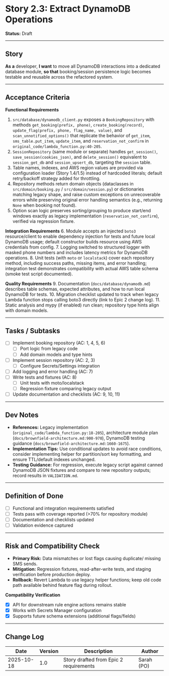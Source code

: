 # Story 2.3: Extract DynamoDB Operations

**Status:** Draft

---

## Story

**As a** developer,
**I want** to move all DynamoDB interactions into a dedicated database module,
**so that** booking/session persistence logic becomes testable and reusable across the refactored system.

---

## Acceptance Criteria

**Functional Requirements**
1. `src/database/dynamodb_client.py` exposes a `BookingRepository` with methods `get_booking(prefix, phone)`, `create_booking(record)`, `update_flag(prefix, phone, flag_name, value)`, and `scan_unnotified_options()` that replicate the behavior of `get_item`, `sms_table.put_item`, `update_item`, and `reservation_not_confirm` in `original_code/lambda_function.py:40-205`.
2. `SessionRepository` (same module or separate) handles `get_session()`, `save_session(cookies_json)`, and `delete_session()` equivalent to `session_get_db` and `session_upsert_db`, targeting the `session` table.
3. Table names, indexes, and AWS region values are provided via configuration loader (Story 1.4/1.5) instead of hardcoded literals; default retry/backoff strategy added for throttling.
4. Repository methods return domain objects (dataclasses in `src/domain/booking.py` / `src/domain/session.py`) or dictionaries matching legacy shape, and raise custom exceptions on unrecoverable errors while preserving original error handling semantics (e.g., returning `None` when booking not found).
5. Option scan logic preserves sorting/grouping to produce start/end windows exactly as legacy implementation (`reservation_not_confirm`), verified via regression fixture.

**Integration Requirements**
6. Module accepts an injected `boto3` resource/client to enable dependency injection for tests and future local DynamoDB usage; default constructor builds resource using AWS credentials from config.
7. Logging switched to structured logger with masked phone numbers and includes latency metrics for DynamoDB operations.
8. Unit tests (with `moto` or `localstack`) cover each repository method, including success paths, missing items, and error handling; integration test demonstrates compatibility with actual AWS table schema (smoke test script documented).

**Quality Requirements**
9. Documentation (`docs/database/dynamodb.md`) describes table schemas, expected attributes, and how to run local DynamoDB for tests.
10. Migration checklist updated to track when legacy Lambda function stops calling boto3 directly (link to Epic 2 change log).
11. Static analysis and mypy (if enabled) run clean; repository type hints align with domain models.

---

## Tasks / Subtasks

- [ ] Implement booking repository (AC: 1, 4, 5, 6)
  - [ ] Port logic from legacy code
  - [ ] Add domain models and type hints
- [ ] Implement session repository (AC: 2, 3)
  - [ ] Configure Secrets/Settings integration
- [ ] Add logging and error handling (AC: 7)
- [ ] Write tests and fixtures (AC: 8)
  - [ ] Unit tests with moto/localstack
  - [ ] Regression fixture comparing legacy output
- [ ] Update documentation and checklists (AC: 9, 10, 11)

---

## Dev Notes

- **References:** Legacy implementation (`original_code/lambda_function.py:18-205`), architecture module plan (`docs/brownfield-architecture.md:900-970`), DynamoDB testing guidance (`docs/brownfield-architecture.md:1660-1675`).
- **Implementation Tips:** Use conditional updates to avoid race conditions, consider implementing helper for partition/sort key formatting, and ensure TTL/default indexes unchanged.
- **Testing Guidance:** For regression, execute legacy script against canned DynamoDB JSON fixtures and compare to new repository outputs; record results in `VALIDATION.md`.

---

## Definition of Done

- [ ] Functional and integration requirements satisfied  
- [ ] Tests pass with coverage reported (>70% for repository module)  
- [ ] Documentation and checklists updated  
- [ ] Validation evidence captured

---

## Risk and Compatibility Check

- **Primary Risk:** Data mismatches or lost flags causing duplicate/ missing SMS sends.
- **Mitigation:** Regression fixtures, read-after-write tests, and staging verification before production deploy.
- **Rollback:** Revert Lambda to use legacy helper functions; keep old code path available behind feature flag during rollout.

**Compatibility Verification**
- [x] API for downstream rule engine actions remains stable  
- [x] Works with Secrets Manager configuration  
- [x] Supports future schema extensions (additional flags/fields)

---

## Change Log

| Date | Version | Description | Author |
|------|---------|-------------|--------|
| 2025-10-18 | 1.0 | Story drafted from Epic 2 requirements | Sarah (PO) |

